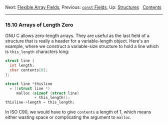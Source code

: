 Next: [Flexible Array Fields](Flexible-Array-Fields.md), Previous:
[`const` Fields](const-Fields.md), Up: [Structures](Structures.md)  
[Contents](index.md#SEC_Contents "Table of contents")  

------------------------------------------------------------------------


### 15.10 Arrays of Length Zero 


GNU C allows zero-length arrays. They are useful as the last field of a
structure that is really a header for a variable-length object. Here's
an example, where we construct a variable-size structure to hold a line
which is `this_length` characters long:

``` C
struct line {
  int length;
  char contents[0];
};

struct line *thisline
  = ((struct line *)
     malloc (sizeof (struct line)
             + this_length));
thisline->length = this_length;
```

In ISO C90, we would have to give `contents` a length of 1, which means
either wasting space or complicating the argument to `malloc`.
